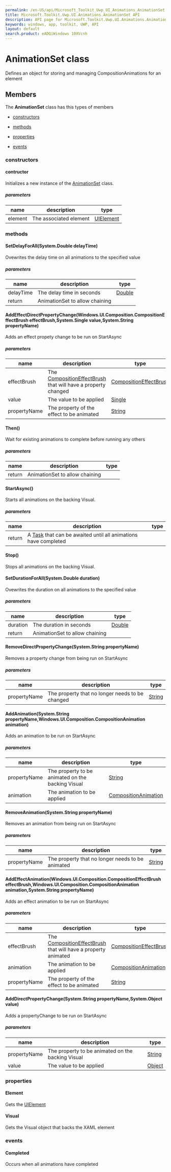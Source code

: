 ```yaml
---
permalink: /en-US/api/Microsoft_Toolkit_Uwp_UI_Animations_AnimationSet.htm
title: Microsoft.Toolkit.Uwp.UI.Animations.AnimationSet API 
description: API page for Microsoft.Toolkit.Uwp.UI.Animations.AnimationSet
keywords: windows, app, toolkit, UWP, API
layout: default
search.product: eADQiWindows 10XVcnh
---
```



# AnimationSet class

Defines an object for storing and managing CompositionAnimations for an element

## Members

The **AnimationSet** class has this types of members

* [constructors](#constructors)

* [methods](#methods)

* [properties](#properties)

* [events](#events)

### constructors

#### contructor

Initializes a new instance of the [AnimationSet](Microsoft_Toolkit_Uwp_UI_Animations_AnimationSet.htm) class.

##### parameters



| name | description | type || --- | --- | --- || element | The associated element | [UIElement](https://msdn.microsoft.com/library/windows/apps/Windows.UI.Xaml.UIElement) |


### methods

#### SetDelayForAll(System.Double delayTime)

Ovewrites the delay time on all animations to the specified value

##### parameters



| name | description | type || --- | --- | --- || delayTime | The delay time in seconds | [Double](https://msdn.microsoft.com/library/windows/apps/System.Double) || return |AnimationSet to allow chaining |


#### AddEffectDirectPropertyChange(Windows.UI.Composition.CompositionEffectBrush effectBrush,System.Single value,System.String propertyName)

Adds an effect propety change to be run on StartAsync

##### parameters



| name | description | type || --- | --- | --- || effectBrush | The [CompositionEffectBrush](https://msdn.microsoft.com/library/windows/apps/Windows.UI.Composition.CompositionEffectBrush) that will have a property changed | [CompositionEffectBrush](https://msdn.microsoft.com/library/windows/apps/Windows.UI.Composition.CompositionEffectBrush) || value | The value to be applied | [Single](https://msdn.microsoft.com/library/windows/apps/System.Single) || propertyName | The property of the effect to be animated | [String](https://msdn.microsoft.com/library/windows/apps/System.String) |


#### Then()

Wait for existing animations to complete before running any others

##### parameters



| name | description | type || --- | --- | --- || return |AnimationSet to allow chaining |


#### StartAsync()

Starts all animations on the backing Visual.

##### parameters



| name | description | type || --- | --- | --- || return |A [Task](https://msdn.microsoft.com/library/windows/apps/System.Threading.Tasks.Task) that can be awaited until all animations have completed |


#### Stop()

Stops all animations on the backing Visual.



#### SetDurationForAll(System.Double duration)

Ovewrites the duration on all animations to the specified value

##### parameters



| name | description | type || --- | --- | --- || duration | The duration in seconds | [Double](https://msdn.microsoft.com/library/windows/apps/System.Double) || return |AnimationSet to allow chaining |


#### RemoveDirectPropertyChange(System.String propertyName)

Removes a property change from being run on StartAsync

##### parameters



| name | description | type || --- | --- | --- || propertyName | The property that no longer needs to be changed | [String](https://msdn.microsoft.com/library/windows/apps/System.String) |


#### AddAnimation(System.String propertyName,Windows.UI.Composition.CompositionAnimation animation)

Adds an animation to be run on StartAsync

##### parameters



| name | description | type || --- | --- | --- || propertyName | The property to be animated on the backing Visual | [String](https://msdn.microsoft.com/library/windows/apps/System.String) || animation | The animation to be applied | [CompositionAnimation](https://msdn.microsoft.com/library/windows/apps/Windows.UI.Composition.CompositionAnimation) |


#### RemoveAnimation(System.String propertyName)

Removes an animation from being run on StartAsync

##### parameters



| name | description | type || --- | --- | --- || propertyName | The property that no longer needs to be animated | [String](https://msdn.microsoft.com/library/windows/apps/System.String) |


#### AddEffectAnimation(Windows.UI.Composition.CompositionEffectBrush effectBrush,Windows.UI.Composition.CompositionAnimation animation,System.String propertyName)

Adds an effect animation to be run on StartAsync

##### parameters



| name | description | type || --- | --- | --- || effectBrush | The [CompositionEffectBrush](https://msdn.microsoft.com/library/windows/apps/Windows.UI.Composition.CompositionEffectBrush) that will have a property animated | [CompositionEffectBrush](https://msdn.microsoft.com/library/windows/apps/Windows.UI.Composition.CompositionEffectBrush) || animation | The animation to be applied | [CompositionAnimation](https://msdn.microsoft.com/library/windows/apps/Windows.UI.Composition.CompositionAnimation) || propertyName | The property of the effect to be animated | [String](https://msdn.microsoft.com/library/windows/apps/System.String) |


#### AddDirectPropertyChange(System.String propertyName,System.Object value)

Adds a propertyChange to be run on StartAsync

##### parameters



| name | description | type || --- | --- | --- || propertyName | The property to be animated on the backing Visual | [String](https://msdn.microsoft.com/library/windows/apps/System.String) || value | The value to be applied | [Object](https://msdn.microsoft.com/library/windows/apps/System.Object) |


### properties

#### Element

Gets the [UIElement](https://msdn.microsoft.com/library/windows/apps/Windows.UI.Xaml.UIElement)



#### Visual

Gets the Visual object that backs the XAML element



### events

#### Completed

Occurs when all animations have completed



